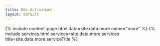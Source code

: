 ```yaml
---
title: Más Actividaes
layout: default
---
```

{% include content-page.html data=site.data.more name="more" %}
{% include services.html services=site.data.more.services title=site.data.more.serviceTitle %}

